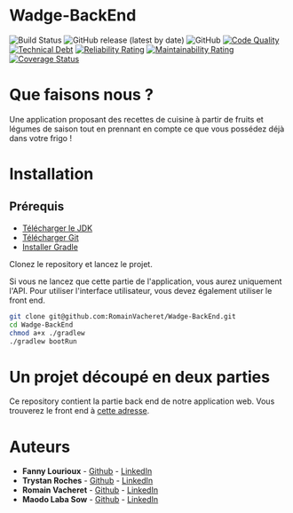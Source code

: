 # Wadge-BackEnd

![Build Status](https://img.shields.io/travis/com/RomainVacheret/Wadge-BackEnd/master)
![GitHub release (latest by date)](https://img.shields.io/github/v/release/RomainVacheret/Wadge-BackEnd)
![GitHub](https://img.shields.io/github/license/RomainVacheret/Wadge-BackEnd)
[![Code Quality](https://sonarcloud.io/api/project_badges/measure?project=RomainVacheret_Wadge-BackEnd&metric=alert_status)](https://sonarcloud.io/dashboard?id=RomainVacheret_Wadge-BackEnd)
[![Technical Debt](https://sonarcloud.io/api/project_badges/measure?project=RomainVacheret_Wadge-BackEnd&metric=sqale_index)](https://sonarcloud.io/dashboard?id=RomainVacheret_Wadge-BackEnd)
[![Reliability Rating](https://sonarcloud.io/api/project_badges/measure?project=RomainVacheret_Wadge-BackEnd&metric=reliability_rating)](https://sonarcloud.io/dashboard?id=RomainVacheret_Wadge-BackEnd)
[![Maintainability Rating](https://sonarcloud.io/api/project_badges/measure?project=RomainVacheret_Wadge-BackEnd&metric=sqale_rating)](https://sonarcloud.io/dashboard?id=RomainVacheret_Wadge-BackEnd)
[![Coverage Status](https://coveralls.io/repos/github/RomainVacheret/Wadge-BackEnd/badge.svg?branch=master)](https://coveralls.io/github/RomainVacheret/Wadge-BackEnd?branch=master)

# Que faisons nous ?
Une application proposant des recettes de cuisine à partir de fruits et légumes de saison tout en prennant en compte ce que vous possédez déjà dans votre frigo !

# Installation
## Prérequis
* [Télécharger le JDK](https://www.oracle.com/java/technologies/javase-downloads.html)
* [Télécharger Git](https://git-scm.com/downloads)
* [Installer Gradle](https://gradle.org/install/)

Clonez le repository et lancez le projet. 

Si vous ne lancez que cette partie de l'application, vous aurez uniquement l'API. Pour utiliser l'interface utilisateur, vous devez également utiliser le front end.
```Bash
git clone git@github.com:RomainVacheret/Wadge-BackEnd.git
cd Wadge-BackEnd
chmod a+x ./gradlew
./gradlew bootRun
```

# Un projet découpé en deux parties
Ce repository contient la partie back end de notre application web. Vous trouverez le front end à [cette adresse](https://github.com/RomainVacheret/Wadge-FrontEnd).
# Auteurs
* **Fanny Lourioux** - [Github](https://github.com/FannyLourioux) - [LinkedIn](https://www.linkedin.com/in/fanny-lourioux-4744941a0/)
* **Trystan Roches** - [Github](https://github.com/Trystan4) - [LinkedIn](https://www.linkedin.com/in/trystan-roches-4a6ba0171/)
* **Romain Vacheret** - [Github](https://github.com/RomainVacheret) - [LinkedIn](https://www.linkedin.com/in/romain-vacheret-b58270189/)
* **Maodo Laba Sow** - [Github](https://github.com/sowJamng) - [LinkedIn](https://www.linkedin.com/in/maodo-laba-sow-668244184/)
